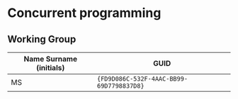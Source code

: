 # Concurrent programming

## Working Group

| Name Surname (initials) | GUID                                     |
| ----------------------- | ---------------------------------------- |
| MS                      | `{FD9D086C-532F-4AAC-BB99-69D7798837D8}` |

